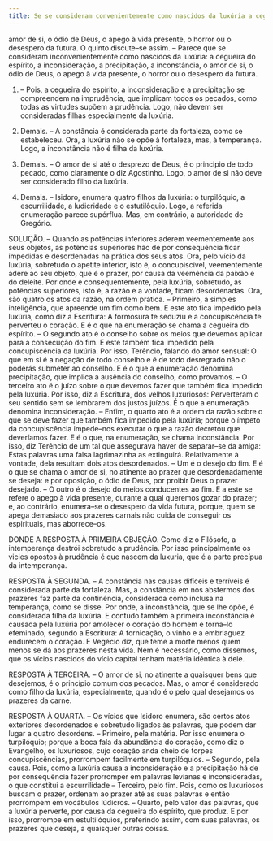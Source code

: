 ```yaml
---
title: Se se consideram convenientemente como nascidos da luxúria a cegueira do espírito, a inconsideração, a precipitação, a inconstância, o amor de si, o ódio de Deus, o apego à vida presente, o horror ou
---
```


amor de si, o ódio de Deus, o apego à vida presente, o horror ou o desespero da futura. O quinto discute–se assim. – Parece que se consideram inconvenientemente como nascidos da luxúria: a cegueira do espírito, a inconsideração, a precipitação, a inconstância, o amor de si, o ódio de Deus, o apego à vida presente, o horror ou o desespero da futura.  

1. – Pois, a cegueira do espírito, a inconsideração e a precipitação se compreendem na imprudência, que implicam todos os pecados, como todas as virtudes supõem a prudência. Logo, não devem ser consideradas filhas especialmente da luxúria.  

2. Demais. – A constância é considerada parte da fortaleza, como se estabeleceu. Ora, a luxúria não se opõe à fortaleza, mas, à temperança. Logo, a inconstância não é filha da luxúria. 

3. Demais. – O amor de si até o desprezo de Deus, é o principio de todo pecado, como claramente o diz Agostinho. Logo, o amor de si não deve ser considerado filho da luxúria.  

4. Demais. – Isidoro, enumera quatro filhos da luxúria: o turpilóquio, a escurrilidade, a ludicridade e o estutilôquio. Logo, a referida enumeração parece supérflua.  Mas, em contrário, a autoridade de Gregório.  

SOLUÇÃO. – Quando as potências inferiores aderem veementemente aos seus objetos, as potências superiores hão de por consequência ficar impedidas e desordenadas na prática dos seus atos. Ora, pelo vício da luxúria, sobretudo o apetite inferior, isto é, o concupiscível, veementemente adere ao seu objeto, que é o prazer, por causa da veemência da paixão e do deleite. Por onde e consequentemente, pela luxúria, sobretudo, as potências superiores, isto é, a razão e a vontade, ficam desordenadas.  Ora, são quatro os atos da razão, na ordem prática. – Primeiro, a simples inteligência, que apreende um fim como bem. E este ato fica impedido pela luxúria, como diz a Escritura: A formosura te seduziu e a concupiscência te perverteu o coração. E é o que na enumeração se chama a cegueira do espírito. – O segundo ato é o conselho sobre os meios que devemos aplicar para a consecução do fim. E este também fica impedido pela concupiscência da luxúria. Por isso, Terêncio, falando do amor sensual: O que em si é a negação de todo conselho e é de todo desregrado não o poderás submeter ao conselho. E é o que a enumeração denomina precipitação, que implica a ausência do conselho, como provamos. – O terceiro ato é o juízo sobre o que devemos fazer que também fica impedido pela luxúria. Por isso, diz a Escritura, dos velhos luxuriosos: Perverteram o seu sentido sem se lembrarem dos justos juízos. É o que a enumeração denomina inconsideração. – Enfim, o quarto ato é a ordem da razão sobre o que se deve fazer que também fica impedido pela luxúria; porque o ímpeto da concupiscência impede–nos executar o que a razão decretou que deveríamos fazer. E é o que, na enumeração, se chama inconstância. Por isso, diz Terêncio de um tal que assegurava haver de separar–se da amiga: Estas palavras uma falsa lagrimazinha as extinguirá. Relativamente à vontade, dela resultam dois atos desordenados. – Um é o desejo do fim. E é o que se chama o amor de si, no atinente ao prazer que desordenadamente se deseja: e por oposição, o ódio de Deus, por proibir Deus o prazer desejado. – O outro é o desejo do meios conducentes ao fim. E a este se refere o apego à vida presente, durante a qual queremos gozar do prazer; e, ao contrário, enumera–se o desespero da vida futura, porque, quem se apega demasiado aos prazeres carnais não cuida de conseguir os espirituais, mas aborrece–os.  

DONDE A RESPOSTA À PRIMEIRA OBJEÇÃO. Como diz o Filósofo, a intemperança destrói sobretudo a prudência. Por isso principalmente os vicies opostos à prudência é que nascem da luxuria, que é a parte precípua da intemperança.  

RESPOSTA À SEGUNDA. – A constância nas causas difíceis e terríveis é considerada parte da fortaleza. Mas, a constância em nos abstermos dos prazeres faz parte da continência, considerada como inclusa na temperança, como se disse. Por onde, a inconstância, que se lhe opõe, é considerada filha da luxúria. E contudo também a primeira inconstância é causada pela luxúria por amolecer o coração do homem e torna–lo efeminado, segundo a Escritura: A fornicação, o vinho e a embriaguez endurecem o coração. E Vegécio diz, que teme a morte menos quem menos se dá aos prazeres nesta vida. Nem é necessário, como dissemos, que os vícios nascidos do vício capital tenham matéria idêntica à dele.  

RESPOSTA À TERCEIRA. – O amor de si, no atinente a quaisquer bens que desejemos, é o princípio comum dos pecados. Mas, o amor é considerado como filho da luxúria, especialmente, quando é o pelo qual desejamos os prazeres da carne. 

RESPOSTA À QUARTA. – Os vícios que Isidoro enumera, são certos atos exteriores desordenados e sobretudo ligados às palavras, que podem dar lugar a quatro desordens. – Primeiro, pela matéria. Por isso enumera o turpilóquio; porque a boca fala da abundância do coração, como diz o Evangelho, os luxuriosos, cujo coração anda cheio de torpes concupiscências, prorrompem facilmente em turpilóquios. – Segundo, pela causa. Pois, como a luxúria causa a inconsideração e a precipitação há de por consequência fazer prorromper em palavras levianas e inconsideradas, o que constitui a escurrilidade – Terceiro, pelo fim. Pois, como os luxuriosos buscam o prazer, ordenam ao prazer até as suas palavras e então prorrompem em vocábulos lúdicros. – Quarto, pelo valor das palavras, que a luxúria perverte, por causa da cegueira do espírito, que produz. E por isso, prorrompe em estultilóquios, preferindo assim, com suas palavras, os prazeres que deseja, a quaisquer outras coisas.